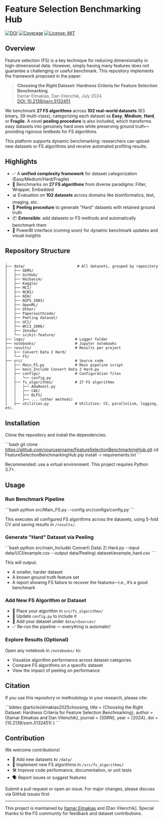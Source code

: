 # Feature Selection Benchmarking Hub

[![DOI](https://img.shields.io/badge/DOI-10.2139%2Fssrn.5132451-blue)](https://doi.org/10.2139/ssrn.5132451)
[![Coverage](https://img.shields.io/badge/Coverage-ComingSoon-lightgrey.svg)](#)
[![License: MIT](https://img.shields.io/badge/License-MIT-yellow.svg)](#)

## Overview

Feature selection (FS) is a key technique for reducing dimensionality in high-dimensional data. However, simply having many features does not guarantee a challenging or useful benchmark. This repository implements the framework proposed in the paper:

> **Choosing the Right Dataset: Hardness Criteria for Feature Selection Benchmarking**  
> Itamar Elmakias, Dan Vilenchik, July 2024  
> [DOI: 10.2139/ssrn.5132451](https://doi.org/10.2139/ssrn.5132451)

We benchmark **27 FS algorithms** across **102 real-world datasets** (63 binary, 39 multi-class), categorizing each dataset as **Easy**, **Medium**, **Hard**, or **Fragile**. A novel **peeling procedure** is also included, which transforms easy datasets into genuinely hard ones while preserving ground truth—providing rigorous testbeds for FS algorithms.

This platform supports dynamic benchmarking: researchers can upload new datasets or FS algorithms and receive automated profiling results.

## Highlights

- ✅ A **unified complexity framework** for dataset categorization (Easy/Medium/Hard/Fragile)
- 🧪 Benchmarks on **27 FS algorithms** from diverse paradigms: Filter, Wrapper, Embedded
- 📊 Evaluation on **102 datasets** across domains like bioinformatics, text, imaging, etc.
- 🧩 **Peeling procedure** to generate "Hard" datasets with retained ground truth
- 📦 **Extensible**: add datasets or FS methods and automatically benchmark them
- 🔄 PowerBI interface (coming soon) for dynamic benchmark updates and visual insights

## Repository Structure


```
.
├── data/                        # All datasets, grouped by repository
│   ├── GEMS/
│   ├── GitHub/
│   ├── Haibasim/
│   ├── Kaggle/
│   ├── MCI/
│   ├── NCBI/
│   ├── NIH/
│   ├── NIPS_2003/
│   ├── OpenML/
│   ├── Other/
│   ├── Paperswithcode/
│   ├── Peeling dataset/
│   ├── UCI/
│   ├── WCCI_2006/
│   ├── Zenodo/
│   └── scikit-feature/
├── logs/                       # Logger folder
├── notebooks/                  # Jupyter notebooks
├── results/                    # Results per project
│   ├── Convert Data 2 Hard/
│   └── FS/
├── src/                        # Source code
│   ├── Main_FS.py              # Main pipeline script
│   ├── main_Include Convert Data 2 Hard.py
│   ├── configs/                # Configuration files
│   │   └── config.py
│   ├── fs_algorithms/          # 27 FS algorithms
│   │   ├── AdaBoost.py
│   │   ├── CAE/
│   │   ├── DLFS/
│   │   ├── ... (other methods)
│   ├── utilities.py            # Utilities: CV, parallelism, logging, etc.
```

## Installation

Clone the repository and install the dependencies:

\`\`\`bash
git clone https://github.com/yourusername/FeatureSelectionBenchmarkingHub.git
cd FeatureSelectionBenchmarkingHub
pip install -r requirements.txt
\`\`\`

Recommended: use a virtual environment. This project requires Python 3.7+.

## Usage

### Run Benchmark Pipeline

\`\`\`bash
python src/Main_FS.py --config src/configs/config.py
\`\`\`

This executes all configured FS algorithms across the datasets, using 5-fold CV and saving results in `/results/`.

### Generate "Hard" Dataset via Peeling

\`\`\`bash
python src/main_Include\ Convert\ Data\ 2\ Hard.py --input data/UCI/example.csv --output data/Peeling\ dataset/example_hard.csv
\`\`\`

This will output:
- A smaller, harder dataset
- A known ground truth feature set
- A report showing FS failure to recover the features—i.e., it’s a good benchmark

### Add New FS Algorithm or Dataset

- 📁 Place your algorithm in `src/fs_algorithms/`
- 🧪 Update `config.py` to include it
- 📂 Add your dataset under `data/<Source>/`
- ✅ Re-run the pipeline — everything is automatic!

### Explore Results (Optional)

Open any notebook in `/notebooks/` to:
- Visualize algorithm performance across dataset categories
- Compare FS algorithms on a specific dataset
- View the impact of peeling on performance

## Citation

If you use this repository or methodology in your research, please cite:

\`\`\`bibtex
@article{elmakias2025choosing,
  title   = {Choosing the Right Dataset: Hardness Criteria for Feature Selection Benchmarking},
  author  = {Itamar Elmakias and Dan Vilenchik},
  journal = {SSRN},
  year    = {2024},
  doi     = {10.2139/ssrn.5132451}
}
\`\`\`

## Contribution

We welcome contributions!

- 🧬 Add new datasets to `/data/`
- 🧠 Implement new FS algorithms in `/src/fs_algorithms/`
- 🛠 Improve code performance, documentation, or unit tests
- 🗣 Report issues or suggest features

Submit a pull request or open an issue. For major changes, please discuss via GitHub issues first.

---

This project is maintained by [Itamar Elmakias](https://github.com/ItamarEl) and [Dan Vilenchik]. Special thanks to the FS community for feedback and dataset contributions.
